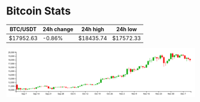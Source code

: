 # Bitcoin Stats

BTC/USDT|24h change|24h high|24h low|
|---|---|---|---|
|$17952.63|-0.86%|$18435.74|$17572.33|

<img src="./chart.svg">
